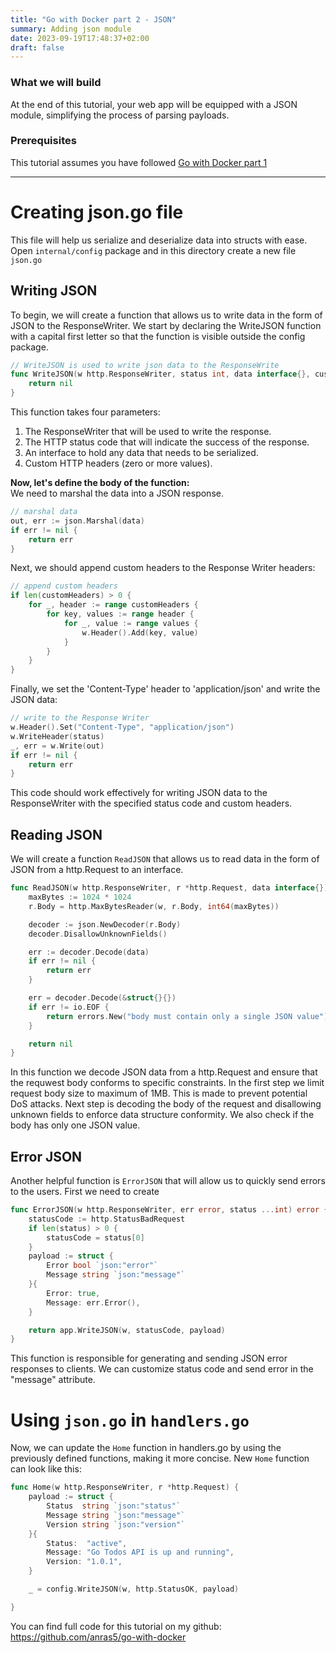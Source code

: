 ```yaml
---
title: "Go with Docker part 2 - JSON"
summary: Adding json module
date: 2023-09-19T17:48:37+02:00
draft: false
---
```


### What we will build

At the end of this tutorial, your web app will be equipped with a JSON module, simplifying the process of parsing payloads.

### Prerequisites

This tutorial assumes you have followed [Go with Docker part 1](/posts/go-docker-1)

---

# Creating json.go file

This file will help us serialize and deserialize data into structs with ease. Open `internal/config` package and in this directory create a new file `json.go`

## Writing JSON

To begin, we will create a function that allows us to write data in the form of JSON to the ResponseWriter. We start by declaring the WriteJSON function with a capital first letter so that the function is visible outside the config package.

```go
// WriteJSON is used to write json data to the ResponseWrite
func WriteJSON(w http.ResponseWriter, status int, data interface{}, customHeaders ...http.Header) error {
	return nil
}
```
This function takes four parameters:

1. The ResponseWriter that will be used to write the response.
2. The HTTP status code that will indicate the success of the response.
3. An interface to hold any data that needs to be serialized.
4. Custom HTTP headers (zero or more values).

**Now, let's define the body of the function:** \
We need to marshal the data into a JSON response.
```go
// marshal data
out, err := json.Marshal(data)
if err != nil {
    return err
}
```

Next, we should append custom headers to the Response Writer headers:

```go
// append custom headers
if len(customHeaders) > 0 {
    for _, header := range customHeaders {
        for key, values := range header {
            for _, value := range values {
                w.Header().Add(key, value)
            }
        }
    }
}
```

Finally, we set the 'Content-Type' header to 'application/json' and write the JSON data:

```go
// write to the Response Writer
w.Header().Set("Content-Type", "application/json")
w.WriteHeader(status)
_, err = w.Write(out)
if err != nil {
    return err
}
```

This code should work effectively for writing JSON data to the ResponseWriter with the specified status code and custom headers.


## Reading JSON

We will create a function `ReadJSON` that allows us to read data in the form of JSON from a http.Request to an interface.
```go
func ReadJSON(w http.ResponseWriter, r *http.Request, data interface{}) error {
	maxBytes := 1024 * 1024
	r.Body = http.MaxBytesReader(w, r.Body, int64(maxBytes))

	decoder := json.NewDecoder(r.Body)
	decoder.DisallowUnknownFields()

	err := decoder.Decode(data)
	if err != nil {
		return err
	}

	err = decoder.Decode(&struct{}{})
	if err != io.EOF {
		return errors.New("body must contain only a single JSON value")
	}

	return nil
}
```

In this function we decode JSON data from a http.Request and ensure that the requwest body conforms to specific constraints. In the first step we limit request body size to maximum of 1MB. This is made to prevent potential DoS attacks. Next step is decoding the body of the request and disallowing unknown fields to enforce data structure conformity. We also check if the body has only one JSON value.

## Error JSON

Another helpful function is `ErrorJSON` that will allow us to quickly send errors to the users. First we need to create

```go
func ErrorJSON(w http.ResponseWriter, err error, status ...int) error {
	statusCode := http.StatusBadRequest
	if len(status) > 0 {
		statusCode = status[0]
	}
	payload := struct {
		Error bool `json:"error"`
		Message string `json:"message"`
	}{
		Error: true,
		Message: err.Error(),
	}

	return app.WriteJSON(w, statusCode, payload)
}
```

This function is responsible for generating and sending JSON error responses to clients. We can customize status code and send error in the "message" attribute.

# Using `json.go` in `handlers.go`

Now, we can update the `Home` function in handlers.go by using the previously defined functions, making it more concise. New `Home` function can look like this:
```go
func Home(w http.ResponseWriter, r *http.Request) {
	payload := struct {
		Status  string `json:"status"`
		Message string `json:"message"`
		Version string `json:"version"`
	}{
		Status:  "active",
		Message: "Go Todos API is up and running",
		Version: "1.0.1",
	}

	_ = config.WriteJSON(w, http.StatusOK, payload)

}
```

You can find full code for this tutorial on my github: https://github.com/anras5/go-with-docker